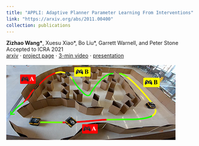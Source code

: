 ```yaml
---
title: "APPLI: Adaptive Planner Parameter Learning From Interventions"
link: "https://arxiv.org/abs/2011.00400"
collection: publications
---
```

**Zizhao Wang\***, Xuesu Xiao\*, Bo Liu*, Garrett Warnell, and Peter Stone<br/>Accepted to ICRA 2021<br/>[arxiv](https://arxiv.org/abs/2011.00400) $\cdot$ [project page](https://www.cs.utexas.edu/~xiao/Research/APPL/APPL.html) $\cdot$ [3-min video](https://youtu.be/rXYrxxmSr60) $\cdot$ [presentation](https://youtu.be/fOXkrS7Mwyk)<br/><br/><img src='/images/publications/appli.png'>

